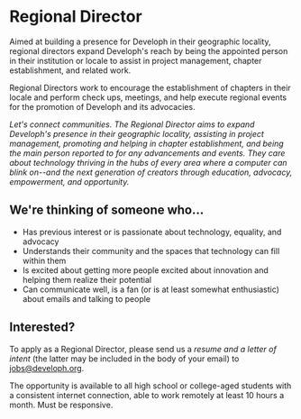 # Regional Director

Aimed at building a presence for Developh in their geographic locality, regional directors expand Developh's reach by being the appointed person in their institution or locale to assist in project management, chapter establishment, and related work.

Regional Directors work to encourage the establishment of chapters in their locale and perform check ups, meetings, and help execute regional events for the promotion of Developh and its advocacies.

_Let's connect communities. The Regional Director aims to expand Developh's presence in their geographic locality, assisting in project management, promoting and helping in chapter establishment, and being the main person reported to for any advancements and events. They care about technology thriving in the hubs of every area where a computer can blink on--and the next generation of creators through education, advocacy, empowerment, and opportunity._

## We're thinking of someone who...
* Has previous interest or is passionate about technology, equality, and advocacy
* Understands their community and the spaces that technology can fill within them
* Is excited about getting more people excited about innovation and helping them realize their potential
* Can communicate well, is a fan (or is at least somewhat enthusiastic) about emails and talking to people

## Interested?
To apply as a Regional Director, please send us a *resume and a letter of intent* (the latter may be included in the body of your email) to jobs@developh.org.

The opportunity is available to all high school or college-aged students with a consistent internet connection, able to work remotely at least 10 hours a month. Must be responsive.

